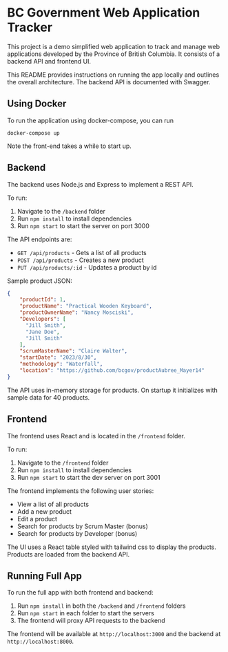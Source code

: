 # BC Government Web Application Tracker

This project is a demo simplified web application to track and manage web applications developed by the Province of British Columbia. It consists of a backend API and frontend UI.

This README provides instructions on running the app locally and outlines the overall architecture. The backend API is documented with Swagger.

## Using Docker

To run the application using docker-compose, you can run

```
docker-compose up
```

Note the front-end takes a while to start up.
## Backend

The backend uses Node.js and Express to implement a REST API.

To run:

1. Navigate to the `/backend` folder
2. Run `npm install` to install dependencies
3. Run `npm start` to start the server on port 3000

The API endpoints are:

- `GET /api/products` - Gets a list of all products
- `POST /api/products` - Creates a new product 
- `PUT /api/products/:id` - Updates a product by id

Sample product JSON:

```json
{
    "productId": 1,
    "productName": "Practical Wooden Keyboard",
    "productOwnerName": "Nancy Mosciski",
    "Developers": [
      "Jill Smith",
      "Jane Doe",
      "Jill Smith"
    ],
    "scrumMasterName": "Claire Walter",
    "startDate": "2023/8/30",
    "methodology": "Waterfall",
    "location": "https://github.com/bcgov/productAubree_Mayer14"
}
```

The API uses in-memory storage for products. On startup it initializes with sample data for 40 products.


## Frontend

The frontend uses React and is located in the `/frontend` folder. 

To run:

1. Navigate to the `/frontend` folder
2. Run `npm install` to install dependencies
3. Run `npm start` to start the dev server on port 3001

The frontend implements the following user stories:

- View a list of all products
- Add a new product 
- Edit a product
- Search for products by Scrum Master (bonus)
- Search for products by Developer (bonus)

The UI uses a React table styled with tailwind css to display the products. Products are loaded from the backend API.

## Running Full App

To run the full app with both frontend and backend:

1. Run `npm install` in both the `/backend` and `/frontend` folders
2. Run `npm start` in each folder to start the servers
3. The frontend will proxy API requests to the backend

The frontend will be available at `http://localhost:3000` and the backend at `http://localhost:8000`.
